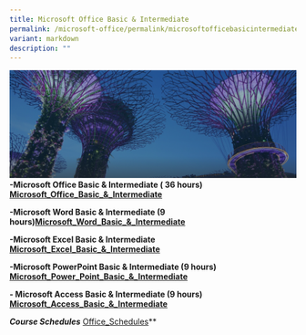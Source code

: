 ```yaml
---
title: Microsoft Office Basic & Intermediate
permalink: /microsoft-office/permalink/microsoftofficebasicintermediate/
variant: markdown
description: ""
---
```

![](/images/hero-banner.png)**-Microsoft Office Basic & Intermediate ( 36 hours) [Microsoft_Office_Basic_&_Intermediate](/files/Microsoft%20Office/Microsoft_Office_Basic_and_Intermediate_Course_Outline.pdf)**

**-Microsoft Word Basic & Intermediate (9 hours)[Microsoft_Word_Basic_&_Intermediate](/files/Microsoft%20Office/Microsoft_Word_Basic_Course_Outline.pdf)**

**-Microsoft Excel Basic & Intermediate
[Microsoft_Excel_Basic_&_Intermediate](/files/Microsoft%20Office/Microsoft_Excel_Basic_Course_Outline.pdf)**

**-Microsoft PowerPoint Basic & Intermediate (9 hours) [Microsoft_Power_Point_Basic_&_Intermediate](/files/Microsoft%20Office/Microsoft_PowerPoint_Basic_and_Intermediate_Course_Outline.pdf)**


**- Microsoft Access Basic & Intermediate (9 hours)
[Microsoft_Access_Basic_&_Intermediate](/files/Microsoft%20Office/Microsoft_Access_Basic_and_Intermediate_Course_Outline.pdf)**

***Course Schedules***
[Office_Schedules](/files/Microsoft%20Office/Office_Basic_and_Intermediate_Schedules.pdf)**